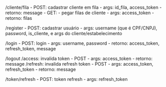 /cliente/fila
    - POST: cadastrar cliente em fila
        - args: id_fila, access_token
        - retorno: message
    - GET: 
        - pegar filas de cliente
            - args: access_token
            - retorno: filas
        
/register 
    -  POST: cadastrar usuário
        - args: username (que é CPF/CNPJ), password, is_cliente, e args do cliente/estabelecimento

/login
    - POST: login
        - args: username, password
        - retorno: access_token, refresh_token, message

/logout
    /access: invalida token
        - POST
            - args: access_token
            - retorno: message
    /refresh: invalida refresh token
        - POST
            - args: access_token, refresh_token
            - retorno: message

/token/refresh
    -  POST: token refresh
        - args: refresh_token


